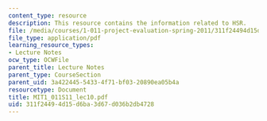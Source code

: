 ```yaml
---
content_type: resource
description: This resource contains the information related to HSR.
file: /media/courses/1-011-project-evaluation-spring-2011/311f24494d15d6ba3d67d036b2db4728_MIT1_011S11_lec10.pdf
file_type: application/pdf
learning_resource_types:
- Lecture Notes
ocw_type: OCWFile
parent_title: Lecture Notes
parent_type: CourseSection
parent_uid: 3a422445-5433-4f71-bf03-20890ea05b4a
resourcetype: Document
title: MIT1_011S11_lec10.pdf
uid: 311f2449-4d15-d6ba-3d67-d036b2db4728
---
```


